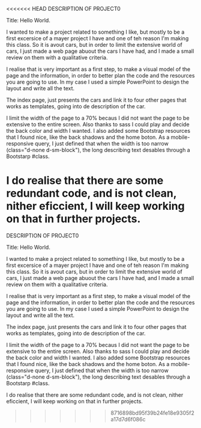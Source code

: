 <<<<<<< HEAD
DESCRIPTION OF PROJECT0

Title: Hello World.

I wanted to make a project related to something I like, but mostly to be a first excersice of a mayer project I have and one of teh reason I'm making this class. So it is avout cars, but in order to limit the extensive world of cars, I just made a web page abuout the cars I have had, and I made a small review on them with a qualitative criteria.

I realise that is very important as a first step, to make a visual model of the page and the information, in order to better plan the code and the resources you are going to use. In my case I used a simple PowerPoint to design the layout and write all the text.

The index page, just presents the cars and link it to four other pages that works as templates, going into de description of the car.

I limit the width of the page to a 70% becaus I did not want the page to be extensive to the entire screen. Also thanks to sass I could play and decide the back color and width I wanted. I also added some Bootstrap resources that I found nice, like the back shadows and the home boton. As a mobile-responsive query, I just defined that when the width is too narrow (class="d-none d-sm-block"), the long describing text desables through a Bootstarp #class.

I do realise that there are some redundant code, and is not clean, nither eficcient, I will keep working on that in further projects.
=======
DESCRIPTION OF PROJECT0

Title: Hello World.

I wanted to make a project related to something I like, but mostly to be a first excersice of a mayer project I have and one of teh reason I'm making this class. So it is avout cars, but in order to limit the extensive world of cars, I just made a web page abuout the cars I have had, and I made a small review on them with a qualitative criteria.

I realise that is very important as a first step, to make a visual model of the page and the information, in order to better plan the code and the resources you are going to use. In my case I used a simple PowerPoint to design the layout and write all the text.

The index page, just presents the cars and link it to four other pages that works as templates, going into de description of the car.

I limit the width of the page to a 70% becaus I did not want the page to be extensive to the entire screen. Also thanks to sass I could play and decide the back color and width I wanted. I also added some Bootstrap resources that I found nice, like the back shadows and the home boton. As a mobile-responsive query, I just defined that when the width is too narrow (class="d-none d-sm-block"), the long describing text desables through a Bootstarp #class.

I do realise that there are some redundant code, and is not clean, nither eficcient, I will keep working on that in further projects.
>>>>>>> 8716898bd95f39b24fe18e9305f2a17d7d6f086c

